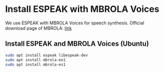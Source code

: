 # Install ESPEAK with MBROLA Voices

We use ESPEAK with MBROLA Voices for speech synthesis. Official download page of MBROLA: [link](http://espeak.sourceforge.net/mbrola.html)

## Install ESPEAK and MBROLA Voices (Ubuntu)

```bash
sudo apt install espeak libespeak-dev
sudo apt install mbrola-en1
sudo apt install mbrola-es1
```
